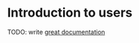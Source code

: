 # Introduction to users

TODO: write [great documentation](http://jacobian.org/writing/what-to-write/)
